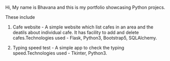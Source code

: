 Hi, My name is Bhavana and this is my portfolio showcasing Python projecs.

These include

1. Cafe website - A simple website which list cafes in an area and the deatils about individual cafe. It has facility to add and delete cafes.Technologies used - Flask, Python3, Bootstrap5, SQLAlchemy.

2. Typing speed test - A simple app to check the typing speed.Technologies used - Tkinter, Python3.
